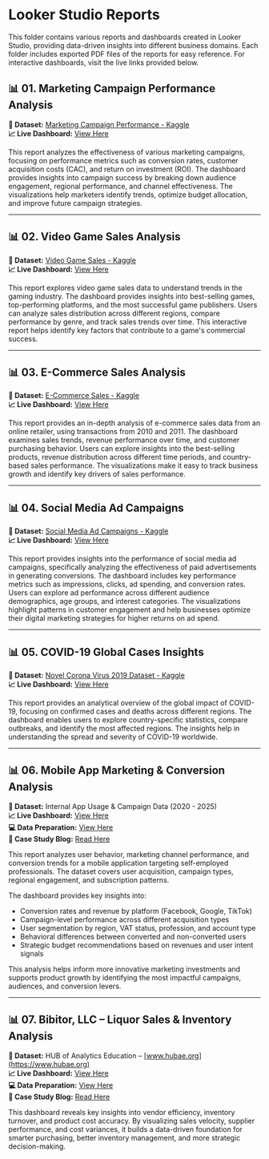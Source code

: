 # Looker Studio Reports

This folder contains various reports and dashboards created in Looker Studio, providing data-driven insights into different business domains. Each folder includes exported PDF files of the reports for easy reference. For interactive dashboards, visit the live links provided below.

## 📊 01. Marketing Campaign Performance Analysis
**🔗 Dataset:** [Marketing Campaign Performance - Kaggle](https://www.kaggle.com/datasets/manishabhatt22/marketing-campaign-performance-dataset)  
**📈 Live Dashboard:** [View Here](https://lookerstudio.google.com/reporting/b6a4da74-6671-4cdf-a05d-6b1b1de52801)  

This report analyzes the effectiveness of various marketing campaigns, focusing on performance metrics such as conversion rates, customer acquisition costs (CAC), and return on investment (ROI). The dashboard provides insights into campaign success by breaking down audience engagement, regional performance, and channel effectiveness. The visualizations help marketers identify trends, optimize budget allocation, and improve future campaign strategies.

---

## 📊 02. Video Game Sales Analysis  
**🔗 Dataset:** [Video Game Sales - Kaggle](https://www.kaggle.com/datasets/gregorut/videogamesales)  
**📈 Live Dashboard:** [View Here](https://lookerstudio.google.com/reporting/29b78158-ab1a-4fc8-8511-20884e64ab77)  

This report explores video game sales data to understand trends in the gaming industry. The dashboard provides insights into best-selling games, top-performing platforms, and the most successful game publishers. Users can analyze sales distribution across different regions, compare performance by genre, and track sales trends over time. This interactive report helps identify key factors that contribute to a game's commercial success.

---

## 📊 03. E-Commerce Sales Analysis   
**🔗 Dataset:** [E-Commerce Sales - Kaggle](https://www.kaggle.com/datasets/carrie1/ecommerce-data/data)  
**📈 Live Dashboard:** [View Here](https://lookerstudio.google.com/s/soU6vxigTKs)  

This report provides an in-depth analysis of e-commerce sales data from an online retailer, using transactions from 2010 and 2011. The dashboard examines sales trends, revenue performance over time, and customer purchasing behavior. Users can explore insights into the best-selling products, revenue distribution across different time periods, and country-based sales performance. The visualizations make it easy to track business growth and identify key drivers of sales performance.

---

## 📊 04. Social Media Ad Campaigns  
**🔗 Dataset:** [Social Media Ad Campaigns - Kaggle](https://www.kaggle.com/datasets/loveall/clicks-conversion-tracking)  
**📈 Live Dashboard:** [View Here](https://lookerstudio.google.com/s/jUghtceTylc)  

This report provides insights into the performance of social media ad campaigns, specifically analyzing the effectiveness of paid advertisements in generating conversions. The dashboard includes key performance metrics such as impressions, clicks, ad spending, and conversion rates. Users can explore ad performance across different audience demographics, age groups, and interest categories. The visualizations highlight patterns in customer engagement and help businesses optimize their digital marketing strategies for higher returns on ad spend.

---

## 📊  05. COVID-19 Global Cases Insights
**🔗 Dataset:** [Novel Corona Virus 2019 Dataset - Kaggle](https://www.kaggle.com/datasets/sudalairajkumar/novel-corona-virus-2019-dataset)  
**📈 Live Dashboard:** [View Here](https://lookerstudio.google.com/s/tIqnfB-IR8A)  

This report provides an analytical overview of the global impact of COVID-19, focusing on confirmed cases and deaths across different regions. The dashboard enables users to explore country-specific statistics, compare outbreaks, and identify the most affected regions. The insights help in understanding the spread and severity of COVID-19 worldwide.

---

## 📊 06. Mobile App Marketing & Conversion Analysis

**🔗 Dataset:** Internal App Usage & Campaign Data (2020 - 2025)  
**📈 Live Dashboard:** [View Here](https://lookerstudio.google.com/reporting/8959b791-5c18-4a12-8986-2f58b882b980)  
**💻 Data Preparation:** [View Here](https://github.com/dtbkhanh/Data-Analytics-and-Reports/blob/d3a1eb1c383a79ef86b52e2c2378b418f5c65e18/Jupyter%20Notebooks/05.%20Mobile%20App%20Marketing%20%26%20Conversion%20Analysis.ipynb)  
**📝 Case Study Blog:** [Read Here](https://dtbkhanh.github.io/2025/04/21/mobile-app-marketing-conversion-analysis.html)  

This report analyzes user behavior, marketing channel performance, and conversion trends for a mobile application targeting self-employed professionals. The dataset covers user acquisition, campaign types, regional engagement, and subscription patterns.

The dashboard provides key insights into:

- Conversion rates and revenue by platform (Facebook, Google, TikTok)  
- Campaign-level performance across different acquisition types  
- User segmentation by region, VAT status, profession, and account type  
- Behavioral differences between converted and non-converted users  
- Strategic budget recommendations based on revenues and user intent signals

This analysis helps inform more innovative marketing investments and supports product growth by identifying the most impactful campaigns, audiences, and conversion levers.

---

## 📊 07.  Bibitor, LLC – Liquor Sales & Inventory Analysis

**🔗 Dataset:** HUB of Analytics Education – [www.hubae.org](https://www.hubae.org)  
**📈 Live Dashboard:** [View Here](https://lookerstudio.google.com/reporting/85a4eec4-8ecb-48e9-babd-d3117a5b6580)  
**💻 Data Preparation:** [View Here](https://github.com/dtbkhanh/Data-Analytics-and-Reports/tree/0d74ffe3b18dfa5394d9986c687da2ca918c6acc/SQL%20Queries/01.%20Bibitor%20LLC%20Inventory%20Analysis)  
**📝 Case Study Blog:** [Read Here](https://dtbkhanh.github.io/2025/05/28/bibitor-inventory-sales-analysis.html)  

This dashboard reveals key insights into vendor efficiency, inventory turnover, and product cost accuracy. By visualizing sales velocity, supplier performance, and cost variances, it builds a data-driven foundation for smarter purchasing, better inventory management, and more strategic decision-making.
